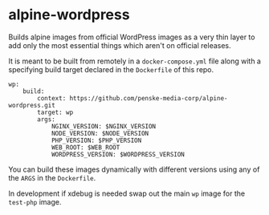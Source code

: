 # alpine-wordpress
Builds alpine images from official WordPress images as a very thin layer to add only the most essential things which aren't on official releases.

It is meant to be built from remotely in a `docker-compose.yml` file along with a specifying build target declared in the `Dockerfile` of this repo.

```
wp:
	build:
		context: https://github.com/penske-media-corp/alpine-wordpress.git
		target: wp
		args:
			NGINX_VERSION: $NGINX_VERSION
			NODE_VERSION: $NODE_VERSION
			PHP_VERSION: $PHP_VERSION
			WEB_ROOT: $WEB_ROOT
			WORDPRESS_VERSION: $WORDPRESS_VERSION
```

You can build these images dynamically with different versions using any of the `ARGS` in the `Dockerfile`.

In development if xdebug is needed swap out the main `wp` image for the `test-php` image.
